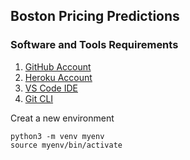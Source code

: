 ## Boston Pricing Predictions

### Software and Tools Requirements

1. [GitHub Account](https://github.com)  
2. [Heroku Account](https://heroku.com)  
3. [VS Code IDE](https://code.visualstudio.com)  
4. [Git CLI](https://git-scm.com/book/en/v2/Getting-Started-The-Command-Line)

Creat a new environment
```
python3 -m venv myenv
source myenv/bin/activate
```